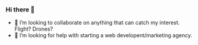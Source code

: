 ### Hi there 👋

- 👯 I’m looking to collaborate on anything that can catch my interest. Flight? Drones?
- 🤔 I’m looking for help with starting a web developent/marketing agency.
<!--
**armycoder/armycoder** is a ✨ _special_ ✨ repository because its `README.md` (this file) appears on your GitHub profile.

-->
